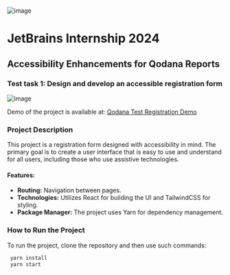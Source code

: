 ![image](https://github.com/SKom2/kotlin-js-text-editor/assets/103752057/bcfd650a-ca87-4e7c-b52d-533e6a20f982)

# JetBrains Internship 2024

## Accessibility Enhancements for Qodana Reports

### Test task 1: Design and develop an accessible registration form

![image](https://github.com/SKom2/qodana-test/assets/103752057/f6a424a3-54d6-4bb4-ac68-a30ec6eb58c2)

Demo of the project is available at: [Qodana Test Registration Demo](https://skom2.github.io/qodana-test/register)

### Project Description

This project is a registration form designed with accessibility in mind. The primary goal is to create a user interface that is easy to use and understand for all users, including those who use assistive technologies.

#### Features:
- **Routing:** Navigation between pages.
- **Technologies:** Utilizes React for building the UI and TailwindCSS for styling.
- **Package Manager:** The project uses Yarn for dependency management.

### How to Run the Project

To run the project, clone the repository and then use such commands:
```bash
 yarn install
 yarn start
```
